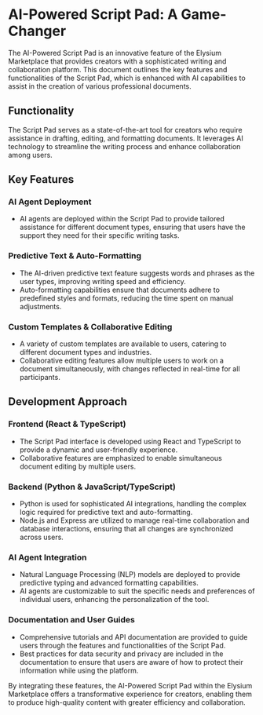 # AI-Powered Script Pad: A Game-Changer

The AI-Powered Script Pad is an innovative feature of the Elysium Marketplace that provides creators with a sophisticated writing and collaboration platform. This document outlines the key features and functionalities of the Script Pad, which is enhanced with AI capabilities to assist in the creation of various professional documents.

## Functionality

The Script Pad serves as a state-of-the-art tool for creators who require assistance in drafting, editing, and formatting documents. It leverages AI technology to streamline the writing process and enhance collaboration among users.

## Key Features

### AI Agent Deployment

- AI agents are deployed within the Script Pad to provide tailored assistance for different document types, ensuring that users have the support they need for their specific writing tasks.

### Predictive Text & Auto-Formatting

- The AI-driven predictive text feature suggests words and phrases as the user types, improving writing speed and efficiency.
- Auto-formatting capabilities ensure that documents adhere to predefined styles and formats, reducing the time spent on manual adjustments.

### Custom Templates & Collaborative Editing

- A variety of custom templates are available to users, catering to different document types and industries.
- Collaborative editing features allow multiple users to work on a document simultaneously, with changes reflected in real-time for all participants.

## Development Approach

### Frontend (React & TypeScript)

- The Script Pad interface is developed using React and TypeScript to provide a dynamic and user-friendly experience.
- Collaborative features are emphasized to enable simultaneous document editing by multiple users.

### Backend (Python & JavaScript/TypeScript)

- Python is used for sophisticated AI integrations, handling the complex logic required for predictive text and auto-formatting.
- Node.js and Express are utilized to manage real-time collaboration and database interactions, ensuring that all changes are synchronized across users.

### AI Agent Integration

- Natural Language Processing (NLP) models are deployed to provide predictive typing and advanced formatting capabilities.
- AI agents are customizable to suit the specific needs and preferences of individual users, enhancing the personalization of the tool.

### Documentation and User Guides

- Comprehensive tutorials and API documentation are provided to guide users through the features and functionalities of the Script Pad.
- Best practices for data security and privacy are included in the documentation to ensure that users are aware of how to protect their information while using the platform.

By integrating these features, the AI-Powered Script Pad within the Elysium Marketplace offers a transformative experience for creators, enabling them to produce high-quality content with greater efficiency and collaboration.